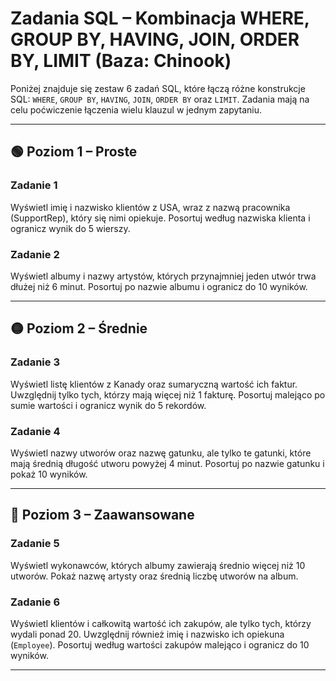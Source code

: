 
# Zadania SQL – Kombinacja WHERE, GROUP BY, HAVING, JOIN, ORDER BY, LIMIT (Baza: Chinook)

Poniżej znajduje się zestaw 6 zadań SQL, które łączą różne konstrukcje SQL: `WHERE`, `GROUP BY`, `HAVING`, `JOIN`, `ORDER BY` oraz `LIMIT`. Zadania mają na celu poćwiczenie łączenia wielu klauzul w jednym zapytaniu.

---

## 🟢 Poziom 1 – Proste

### Zadanie 1
Wyświetl imię i nazwisko klientów z USA, wraz z nazwą pracownika (SupportRep), który się nimi opiekuje. Posortuj według nazwiska klienta i ogranicz wynik do 5 wierszy.


### Zadanie 2
Wyświetl albumy i nazwy artystów, których przynajmniej jeden utwór trwa dłużej niż 6 minut. Posortuj po nazwie albumu i ogranicz do 10 wyników.


---

## 🟡 Poziom 2 – Średnie

### Zadanie 3
Wyświetl listę klientów z Kanady oraz sumaryczną wartość ich faktur. Uwzględnij tylko tych, którzy mają więcej niż 1 fakturę. Posortuj malejąco po sumie wartości i ogranicz wynik do 5 rekordów.


### Zadanie 4
Wyświetl nazwy utworów oraz nazwę gatunku, ale tylko te gatunki, które mają średnią długość utworu powyżej 4 minut. Posortuj po nazwie gatunku i pokaż 10 wyników.


---

## 🔴 Poziom 3 – Zaawansowane

### Zadanie 5
Wyświetl wykonawców, których albumy zawierają średnio więcej niż 10 utworów. Pokaż nazwę artysty oraz średnią liczbę utworów na album.


### Zadanie 6
Wyświetl klientów i całkowitą wartość ich zakupów, ale tylko tych, którzy wydali ponad 20. Uwzględnij również imię i nazwisko ich opiekuna (`Employee`). Posortuj według wartości zakupów malejąco i ogranicz do 10 wyników.

---
